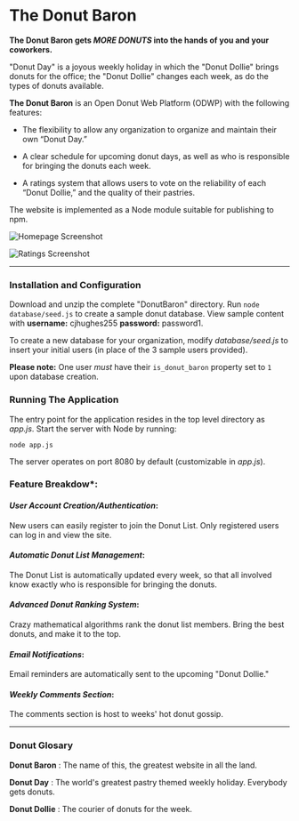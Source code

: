 # The Donut Baron

<b>The Donut Baron gets *MORE DONUTS* into the hands of you and your coworkers.</b>

"Donut Day" is a joyous weekly holiday in which the "Donut Dollie" brings donuts for the office; the "Donut Dollie" changes each week, as do the types of donuts available.

**The Donut Baron** is an Open Donut Web Platform (ODWP) with the following features:

- The flexibility to allow any organization to organize and maintain their own “Donut Day.”

- A clear schedule for upcoming donut days, as well as who is responsible for bringing the donuts each week.

- A ratings system that allows users to vote on the reliability of each “Donut Dollie,” and the quality of their pastries.

The website is implemented as a Node module suitable for publishing to npm.

![Homepage Screenshot](http://i.imgur.com/G9nKFgo.jpg "Homepage Screenshot")

![Ratings Screenshot](http://i.imgur.com/urimYPF.png "Ratings Screenshot")

---

### Installation and Configuration
Download and unzip the complete "DonutBaron" directory. Run `node database/seed.js` to create a sample donut database. View sample content with **username:** cjhughes255 **password:** password1.

To create a new database for your organization, modify *database/seed.js* to insert your initial users (in place of the 3 sample users provided).

**Please note:** One user *must* have their `is_donut_baron` property set to `1` upon database creation.

### Running The Application
The entry point for the application resides in the top level directory as *app.js*. Start the server with Node by running:
```
node app.js
```
The server operates on port 8080 by default (customizable in *app.js*).

### Feature Breakdow*:
#### *User Account Creation/Authentication*:
New users can easily register to join the Donut List. Only registered users can log in and view the site.

#### *Automatic Donut List Management*:
The Donut List is automatically updated every week, so that all involved know exactly who is responsible for bringing the donuts.

#### *Advanced Donut Ranking System*:
Crazy mathematical algorithms rank the donut list members. Bring the best donuts, and make it to the top.

#### *Email Notifications*:
Email reminders are automatically sent to the upcoming "Donut Dollie."

#### *Weekly Comments Section*:
The comments section is host to weeks' hot donut gossip.

---

### Donut Glosary
**Donut Baron** : The name of this, the greatest website in all the land.

**Donut Day** : The world's greatest pastry themed weekly holiday. Everybody gets donuts.

**Donut Dollie** : The courier of donuts for the week.
